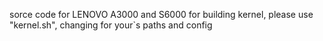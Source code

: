 sorce code for LENOVO A3000 and S6000
for building kernel, please use "kernel.sh", changing for your`s paths and config
